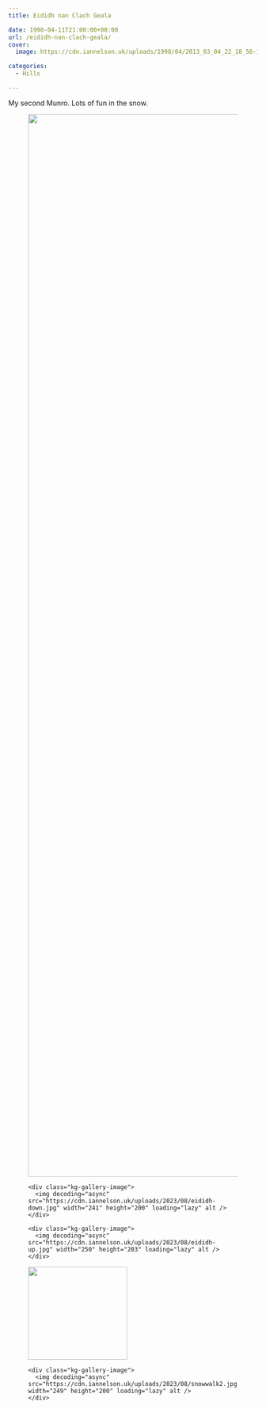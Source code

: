 ```yaml
---
title: Eididh nan Clach Geala

date: 1998-04-11T21:00:00+00:00
url: /eididh-nan-clach-geala/
cover: 
  image: https://cdn.iannelson.uk/uploads/1998/04/2013_03_04_22_18_56-1.jpg

categories:
  - Hills

---
```

My second Munro. Lots of fun in the snow.<figure class="kg-card kg-gallery-card kg-width-wide"> 

<div class="kg-gallery-container">
  <div class="kg-gallery-row">
    <div class="kg-gallery-image">
      <img decoding="async" src="https://cdn.iannelson.uk/uploads/2023/08/2013_03_04_22_18_56.jpg" width="1194" height="2148" loading="lazy" alt srcset="https://cdn.iannelson.uk/uploads/2023/08/1_2013_03_04_22_18_56.jpg 600w, https://cdn.iannelson.uk/uploads/2023/08/2_2013_03_04_22_18_56.jpg 1000w, https://cdn.iannelson.uk/uploads/2023/08/2013_03_04_22_18_56.jpg 1194w" sizes="auto, (min-width: 720px) 720px" />
    </div>
    
    <div class="kg-gallery-image">
      <img decoding="async" src="https://cdn.iannelson.uk/uploads/2023/08/eididh-down.jpg" width="241" height="200" loading="lazy" alt />
    </div>
    
    <div class="kg-gallery-image">
      <img decoding="async" src="https://cdn.iannelson.uk/uploads/2023/08/eididh-up.jpg" width="250" height="203" loading="lazy" alt />
    </div>
  </div>
  
  <div class="kg-gallery-row">
    <div class="kg-gallery-image">
      <img decoding="async" src="https://cdn.iannelson.uk/uploads/2023/08/snowwalk1.jpg" width="200" height="188" loading="lazy" alt />
    </div>
    
    <div class="kg-gallery-image">
      <img decoding="async" src="https://cdn.iannelson.uk/uploads/2023/08/snowwalk2.jpg" width="249" height="200" loading="lazy" alt />
    </div>
  </div>
</div></figure>